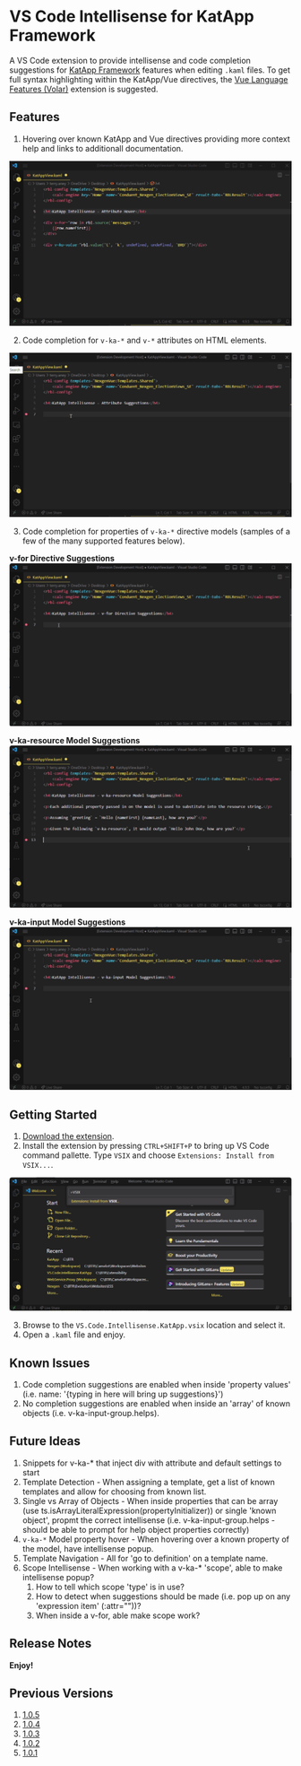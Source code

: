 # VS Code Intellisense for KatApp Framework

A VS Code extension to provide intellisense and code completion suggestions for [KatApp Framework](https://github.com/terryaney/Documentation.Nexgen/blob/main/KatApp.md) features when editing `.kaml` files.  To get full syntax highlighting within the KatApp/Vue directives, the [Vue Language Features (Volar)](https://marketplace.visualstudio.com/items?itemName=Vue.volar) extension is suggested.

## Features

1. Hovering over known KatApp and Vue directives providing more context help and links to additionall documentation.

![VS Code Intellisense](images/AttributeHover.gif)

2. Code completion for `v-ka-*` and `v-*` attributes on HTML elements.

![VS Code Intellisense](images/AttributeSuggestions.gif)

3. Code completion for properties of `v-ka-*` directive models (samples of a few of the many supported features below).

**v-for Directive Suggestions**
![VS Code Intellisense](images/vfor.gif)

**v-ka-resource Model Suggestions**
![VS Code Intellisense](images/ResourceModel.gif)

**v-ka-input Model Suggestions**
![VS Code Intellisense](images/InputModel.gif)

## Getting Started

1. [Download the extension](https://github.com/terryaney/Extensibility.VS.Code.Intellisense.KatApp/raw/main/dist/vs-code-intellisense-katapp-1.0.5.vsix).
1. Install the extension by pressing `CTRL+SHIFT+P` to bring up VS Code command pallette.  Type `VSIX` and choose `Extensions: Install from VSIX...`.

![Install from VSIX](images/install.png)

3. Browse to the `VS.Code.Intellisense.KatApp.vsix` location and select it.
4. Open a `.kaml` file and enjoy.

## Known Issues

1. Code completion suggestions are enabled when inside 'property values' (i.e. name: '{typing in here will bring up suggestions}')
1. No completion suggestions are enabled when inside an 'array' of known objects (i.e. v-ka-input-group.helps).

## Future Ideas

1. Snippets for v-ka-* that inject div with attribute and default settings to start
1. Template Detection - When assigning a template, get a list of known templates and allow for choosing from known list.
1. Single vs Array of Objects - When inside properties that can be array (use ts.isArrayLiteralExpression(propertyInitializer)) or single 'known object', propmt the correct intellisense (i.e. v-ka-input-group.helps - should be able to prompt for help object properties correctly)
1. `v-ka-*` Model property hover - When hovering over a known property of the model, have intellisense popup.
1. Template Navigation - All for 'go to definition' on a template name.
1. Scope Intellisense - When working with a v-ka-* 'scope', able to make intellisense popup? 
    1. How to tell which scope 'type' is in use?
    1. How to detect when suggestions should be made (i.e. pop up on any 'expression item' (:attr=""))?
    1. When inside a v-for, able make scope work?

## Release Notes


**Enjoy!**

## Previous Versions

1. [1.0.5](https://github.com/terryaney/Extensibility.VS.Code.Intellisense.KatApp/raw/main/dist/vs-code-intellisense-katapp-1.0.5.vsix)
1. [1.0.4](https://github.com/terryaney/Extensibility.VS.Code.Intellisense.KatApp/raw/main/dist/vs-code-intellisense-katapp-1.0.4.vsix)
1. [1.0.3](https://github.com/terryaney/Extensibility.VS.Code.Intellisense.KatApp/raw/main/dist/vs-code-intellisense-katapp-1.0.3.vsix)
1. [1.0.2](https://github.com/terryaney/Extensibility.VS.Code.Intellisense.KatApp/raw/main/dist/vs-code-intellisense-katapp-1.0.2.vsix)
1. [1.0.1](https://github.com/terryaney/Extensibility.VS.Code.Intellisense.KatApp/raw/main/dist/vs-code-intellisense-katapp-1.0.1.vsix)